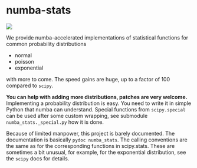 # numba-stats

![](https://img.shields.io/pypi/v/numba-stats.svg)

We provide numba-accelerated implementations of statistical functions for common probability distributions

* normal
* poisson
* exponential

with more to come. The speed gains are huge, up to a factor of 100 compared to `scipy`.

**You can help with adding more distributions, patches are very welcome.** Implementing a probability distribution is easy. You need to write it in simple Python that numba can understand. Special functions from `scipy.special` can be used after some custom wrapping, see submodule `numba_stats._special.py` how it is done.

Because of limited manpower, this project is barely documented. The documentation is basically `pydoc numba_stats`. The calling conventions are the same as for the corresponding functions in scipy.stats. These are sometimes a bit unusual, for example, for the exponential distribution, see the `scipy` docs for details.
